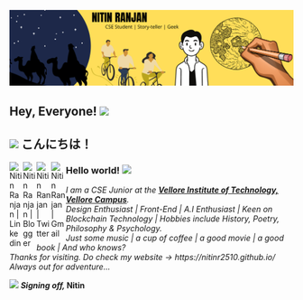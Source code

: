 ![header image for readme file](https://github.com/NitinR2510/AboutMe/blob/master/main.png?raw=true)

## Hey, Everyone! <img src="https://github.com/NitinR2510/NitinR2510/blob/master/img/calvin.gif?raw=true" width="100px"> 
## <img src="https://github.com/NitinR2510/NitinR2510/blob/master/img/calvin-and-hobbes-clipart-free-3.png?raw=true" width="90px"> こんにちは！     
<a href="https://in.linkedin.com/in/nitin-ranjan-here">
    <img align="left" alt="Nitin Ranjan | Linkedin" width="24px" src="https://github.com/NitinR2510/NitinR2510/blob/master/img/linkedin.jpg?raw=true" />
  </a>
  <a href="https://felicityflows.blogspot.com">
    <img align="left" alt="Nitin Ranjan | Blogger" width="24px" src="https://github.com/NitinR2510/NitinR2510/blob/master/img/blogger.png?raw=true" />
  </a>
  <a href="https://twitter.com/AgainNitinR">
    <img align="left" alt="Nitin Ranjan | Twitter" width="26px" src="https://github.com/NitinR2510/NitinR2510/blob/master/img/Twitter_Bird.svg.png?raw=true" />
  </a>
  <a href="mailto:nitin.ranjan2510@gmail.com">
    <img align="left" alt="Nitin Ranjan | Gmail" width="26px" src="https://github.com/NitinR2510/NitinR2510/blob/master/img/gmail.png?raw=true" />
  </a>

### Hello world!&nbsp;<img src="https://github.com/NitinR2510/NitinR2510/blob/master/img/earth.gif?raw=true" width="50px"> 

<p>
  <em>
    I am a CSE Junior at the <a href="https://vit.ac.in/"> <b>Vellore Institute of Technology, Vellore Campus</b></a>.<br>
    Design Enthusiast | Front-End | A.I Enthusiast | Keen on Blockchain Technology | Hobbies include History, Poetry, Philosophy & Psychology.<br>
    Just some music | a cup of coffee | a good movie | a good book | And who knows? <br>
    Thanks for visiting. Do check my website -> https://nitinr2510.github.io/<br>
    Always out for adventure...
   </em>  
</p>
<img src="https://github.com/NitinR2510/NitinR2510/blob/master/img/calvin-hobbes-downunder.jpg?raw=true" width="600px">
<b><em>Signing off, </em></b>
<b>Nitin</b><br>
